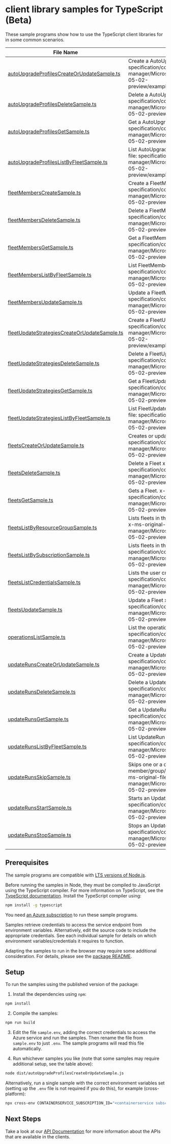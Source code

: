 # client library samples for TypeScript (Beta)

These sample programs show how to use the TypeScript client libraries for in some common scenarios.

| **File Name**                                                                             | **Description**                                                                                                                                                                                                                                    |
| ----------------------------------------------------------------------------------------- | -------------------------------------------------------------------------------------------------------------------------------------------------------------------------------------------------------------------------------------------------- |
| [autoUpgradeProfilesCreateOrUpdateSample.ts][autoupgradeprofilescreateorupdatesample]     | Create a AutoUpgradeProfile x-ms-original-file: specification/containerservice/resource-manager/Microsoft.ContainerService/fleet/preview/2024-05-02-preview/examples/AutoUpgradeProfiles_CreateOrUpdate.json                                       |
| [autoUpgradeProfilesDeleteSample.ts][autoupgradeprofilesdeletesample]                     | Delete a AutoUpgradeProfile x-ms-original-file: specification/containerservice/resource-manager/Microsoft.ContainerService/fleet/preview/2024-05-02-preview/examples/AutoUpgradeProfiles_Delete.json                                               |
| [autoUpgradeProfilesGetSample.ts][autoupgradeprofilesgetsample]                           | Get a AutoUpgradeProfile x-ms-original-file: specification/containerservice/resource-manager/Microsoft.ContainerService/fleet/preview/2024-05-02-preview/examples/AutoUpgradeProfiles_Get.json                                                     |
| [autoUpgradeProfilesListByFleetSample.ts][autoupgradeprofileslistbyfleetsample]           | List AutoUpgradeProfile resources by Fleet x-ms-original-file: specification/containerservice/resource-manager/Microsoft.ContainerService/fleet/preview/2024-05-02-preview/examples/AutoUpgradeProfiles_ListByFleet.json                           |
| [fleetMembersCreateSample.ts][fleetmemberscreatesample]                                   | Create a FleetMember x-ms-original-file: specification/containerservice/resource-manager/Microsoft.ContainerService/fleet/preview/2024-05-02-preview/examples/FleetMembers_Create.json                                                             |
| [fleetMembersDeleteSample.ts][fleetmembersdeletesample]                                   | Delete a FleetMember x-ms-original-file: specification/containerservice/resource-manager/Microsoft.ContainerService/fleet/preview/2024-05-02-preview/examples/FleetMembers_Delete.json                                                             |
| [fleetMembersGetSample.ts][fleetmembersgetsample]                                         | Get a FleetMember x-ms-original-file: specification/containerservice/resource-manager/Microsoft.ContainerService/fleet/preview/2024-05-02-preview/examples/FleetMembers_Get.json                                                                   |
| [fleetMembersListByFleetSample.ts][fleetmemberslistbyfleetsample]                         | List FleetMember resources by Fleet x-ms-original-file: specification/containerservice/resource-manager/Microsoft.ContainerService/fleet/preview/2024-05-02-preview/examples/FleetMembers_ListByFleet.json                                         |
| [fleetMembersUpdateSample.ts][fleetmembersupdatesample]                                   | Update a FleetMember x-ms-original-file: specification/containerservice/resource-manager/Microsoft.ContainerService/fleet/preview/2024-05-02-preview/examples/FleetMembers_Update.json                                                             |
| [fleetUpdateStrategiesCreateOrUpdateSample.ts][fleetupdatestrategiescreateorupdatesample] | Create a FleetUpdateStrategy x-ms-original-file: specification/containerservice/resource-manager/Microsoft.ContainerService/fleet/preview/2024-05-02-preview/examples/UpdateStrategies_CreateOrUpdate.json                                         |
| [fleetUpdateStrategiesDeleteSample.ts][fleetupdatestrategiesdeletesample]                 | Delete a FleetUpdateStrategy x-ms-original-file: specification/containerservice/resource-manager/Microsoft.ContainerService/fleet/preview/2024-05-02-preview/examples/UpdateStrategies_Delete.json                                                 |
| [fleetUpdateStrategiesGetSample.ts][fleetupdatestrategiesgetsample]                       | Get a FleetUpdateStrategy x-ms-original-file: specification/containerservice/resource-manager/Microsoft.ContainerService/fleet/preview/2024-05-02-preview/examples/UpdateStrategies_Get.json                                                       |
| [fleetUpdateStrategiesListByFleetSample.ts][fleetupdatestrategieslistbyfleetsample]       | List FleetUpdateStrategy resources by Fleet x-ms-original-file: specification/containerservice/resource-manager/Microsoft.ContainerService/fleet/preview/2024-05-02-preview/examples/UpdateStrategies_ListByFleet.json                             |
| [fleetsCreateOrUpdateSample.ts][fleetscreateorupdatesample]                               | Creates or updates a Fleet. x-ms-original-file: specification/containerservice/resource-manager/Microsoft.ContainerService/fleet/preview/2024-05-02-preview/examples/Fleets_CreateOrUpdate.json                                                    |
| [fleetsDeleteSample.ts][fleetsdeletesample]                                               | Delete a Fleet x-ms-original-file: specification/containerservice/resource-manager/Microsoft.ContainerService/fleet/preview/2024-05-02-preview/examples/Fleets_Delete.json                                                                         |
| [fleetsGetSample.ts][fleetsgetsample]                                                     | Gets a Fleet. x-ms-original-file: specification/containerservice/resource-manager/Microsoft.ContainerService/fleet/preview/2024-05-02-preview/examples/Fleets_Get.json                                                                             |
| [fleetsListByResourceGroupSample.ts][fleetslistbyresourcegroupsample]                     | Lists fleets in the specified subscription and resource group. x-ms-original-file: specification/containerservice/resource-manager/Microsoft.ContainerService/fleet/preview/2024-05-02-preview/examples/Fleets_ListByResourceGroup.json            |
| [fleetsListBySubscriptionSample.ts][fleetslistbysubscriptionsample]                       | Lists fleets in the specified subscription. x-ms-original-file: specification/containerservice/resource-manager/Microsoft.ContainerService/fleet/preview/2024-05-02-preview/examples/Fleets_ListBySub.json                                         |
| [fleetsListCredentialsSample.ts][fleetslistcredentialssample]                             | Lists the user credentials of a Fleet. x-ms-original-file: specification/containerservice/resource-manager/Microsoft.ContainerService/fleet/preview/2024-05-02-preview/examples/Fleets_ListCredentialsResult.json                                  |
| [fleetsUpdateSample.ts][fleetsupdatesample]                                               | Update a Fleet x-ms-original-file: specification/containerservice/resource-manager/Microsoft.ContainerService/fleet/preview/2024-05-02-preview/examples/Fleets_PatchTags.json                                                                      |
| [operationsListSample.ts][operationslistsample]                                           | List the operations for the provider x-ms-original-file: specification/containerservice/resource-manager/Microsoft.ContainerService/fleet/preview/2024-05-02-preview/examples/Operations_List.json                                                 |
| [updateRunsCreateOrUpdateSample.ts][updaterunscreateorupdatesample]                       | Create a UpdateRun x-ms-original-file: specification/containerservice/resource-manager/Microsoft.ContainerService/fleet/preview/2024-05-02-preview/examples/UpdateRuns_CreateOrUpdate.json                                                         |
| [updateRunsDeleteSample.ts][updaterunsdeletesample]                                       | Delete a UpdateRun x-ms-original-file: specification/containerservice/resource-manager/Microsoft.ContainerService/fleet/preview/2024-05-02-preview/examples/UpdateRuns_Delete.json                                                                 |
| [updateRunsGetSample.ts][updaterunsgetsample]                                             | Get a UpdateRun x-ms-original-file: specification/containerservice/resource-manager/Microsoft.ContainerService/fleet/preview/2024-05-02-preview/examples/UpdateRuns_Get.json                                                                       |
| [updateRunsListByFleetSample.ts][updaterunslistbyfleetsample]                             | List UpdateRun resources by Fleet x-ms-original-file: specification/containerservice/resource-manager/Microsoft.ContainerService/fleet/preview/2024-05-02-preview/examples/UpdateRuns_ListByFleet.json                                             |
| [updateRunsSkipSample.ts][updaterunsskipsample]                                           | Skips one or a combination of member/group/stage/afterStageWait(s) of an update run. x-ms-original-file: specification/containerservice/resource-manager/Microsoft.ContainerService/fleet/preview/2024-05-02-preview/examples/UpdateRuns_Skip.json |
| [updateRunsStartSample.ts][updaterunsstartsample]                                         | Starts an UpdateRun. x-ms-original-file: specification/containerservice/resource-manager/Microsoft.ContainerService/fleet/preview/2024-05-02-preview/examples/UpdateRuns_Start.json                                                                |
| [updateRunsStopSample.ts][updaterunsstopsample]                                           | Stops an UpdateRun. x-ms-original-file: specification/containerservice/resource-manager/Microsoft.ContainerService/fleet/preview/2024-05-02-preview/examples/UpdateRuns_Stop.json                                                                  |

## Prerequisites

The sample programs are compatible with [LTS versions of Node.js](https://github.com/nodejs/release#release-schedule).

Before running the samples in Node, they must be compiled to JavaScript using the TypeScript compiler. For more information on TypeScript, see the [TypeScript documentation][typescript]. Install the TypeScript compiler using:

```bash
npm install -g typescript
```

You need [an Azure subscription][freesub] to run these sample programs.

Samples retrieve credentials to access the service endpoint from environment variables. Alternatively, edit the source code to include the appropriate credentials. See each individual sample for details on which environment variables/credentials it requires to function.

Adapting the samples to run in the browser may require some additional consideration. For details, please see the [package README][package].

## Setup

To run the samples using the published version of the package:

1. Install the dependencies using `npm`:

```bash
npm install
```

2. Compile the samples:

```bash
npm run build
```

3. Edit the file `sample.env`, adding the correct credentials to access the Azure service and run the samples. Then rename the file from `sample.env` to just `.env`. The sample programs will read this file automatically.

4. Run whichever samples you like (note that some samples may require additional setup, see the table above):

```bash
node dist/autoUpgradeProfilesCreateOrUpdateSample.js
```

Alternatively, run a single sample with the correct environment variables set (setting up the `.env` file is not required if you do this), for example (cross-platform):

```bash
npx cross-env CONTAINERSERVICE_SUBSCRIPTION_ID="<containerservice subscription id>" CONTAINERSERVICE_RESOURCE_GROUP="<containerservice resource group>" node dist/autoUpgradeProfilesCreateOrUpdateSample.js
```

## Next Steps

Take a look at our [API Documentation][apiref] for more information about the APIs that are available in the clients.

[autoupgradeprofilescreateorupdatesample]: https://github.com/Azure/azure-sdk-for-js/blob/main/sdk/containerservice/arm-containerservicefleet/samples/v1-beta/typescript/src/autoUpgradeProfilesCreateOrUpdateSample.ts
[autoupgradeprofilesdeletesample]: https://github.com/Azure/azure-sdk-for-js/blob/main/sdk/containerservice/arm-containerservicefleet/samples/v1-beta/typescript/src/autoUpgradeProfilesDeleteSample.ts
[autoupgradeprofilesgetsample]: https://github.com/Azure/azure-sdk-for-js/blob/main/sdk/containerservice/arm-containerservicefleet/samples/v1-beta/typescript/src/autoUpgradeProfilesGetSample.ts
[autoupgradeprofileslistbyfleetsample]: https://github.com/Azure/azure-sdk-for-js/blob/main/sdk/containerservice/arm-containerservicefleet/samples/v1-beta/typescript/src/autoUpgradeProfilesListByFleetSample.ts
[fleetmemberscreatesample]: https://github.com/Azure/azure-sdk-for-js/blob/main/sdk/containerservice/arm-containerservicefleet/samples/v1-beta/typescript/src/fleetMembersCreateSample.ts
[fleetmembersdeletesample]: https://github.com/Azure/azure-sdk-for-js/blob/main/sdk/containerservice/arm-containerservicefleet/samples/v1-beta/typescript/src/fleetMembersDeleteSample.ts
[fleetmembersgetsample]: https://github.com/Azure/azure-sdk-for-js/blob/main/sdk/containerservice/arm-containerservicefleet/samples/v1-beta/typescript/src/fleetMembersGetSample.ts
[fleetmemberslistbyfleetsample]: https://github.com/Azure/azure-sdk-for-js/blob/main/sdk/containerservice/arm-containerservicefleet/samples/v1-beta/typescript/src/fleetMembersListByFleetSample.ts
[fleetmembersupdatesample]: https://github.com/Azure/azure-sdk-for-js/blob/main/sdk/containerservice/arm-containerservicefleet/samples/v1-beta/typescript/src/fleetMembersUpdateSample.ts
[fleetupdatestrategiescreateorupdatesample]: https://github.com/Azure/azure-sdk-for-js/blob/main/sdk/containerservice/arm-containerservicefleet/samples/v1-beta/typescript/src/fleetUpdateStrategiesCreateOrUpdateSample.ts
[fleetupdatestrategiesdeletesample]: https://github.com/Azure/azure-sdk-for-js/blob/main/sdk/containerservice/arm-containerservicefleet/samples/v1-beta/typescript/src/fleetUpdateStrategiesDeleteSample.ts
[fleetupdatestrategiesgetsample]: https://github.com/Azure/azure-sdk-for-js/blob/main/sdk/containerservice/arm-containerservicefleet/samples/v1-beta/typescript/src/fleetUpdateStrategiesGetSample.ts
[fleetupdatestrategieslistbyfleetsample]: https://github.com/Azure/azure-sdk-for-js/blob/main/sdk/containerservice/arm-containerservicefleet/samples/v1-beta/typescript/src/fleetUpdateStrategiesListByFleetSample.ts
[fleetscreateorupdatesample]: https://github.com/Azure/azure-sdk-for-js/blob/main/sdk/containerservice/arm-containerservicefleet/samples/v1-beta/typescript/src/fleetsCreateOrUpdateSample.ts
[fleetsdeletesample]: https://github.com/Azure/azure-sdk-for-js/blob/main/sdk/containerservice/arm-containerservicefleet/samples/v1-beta/typescript/src/fleetsDeleteSample.ts
[fleetsgetsample]: https://github.com/Azure/azure-sdk-for-js/blob/main/sdk/containerservice/arm-containerservicefleet/samples/v1-beta/typescript/src/fleetsGetSample.ts
[fleetslistbyresourcegroupsample]: https://github.com/Azure/azure-sdk-for-js/blob/main/sdk/containerservice/arm-containerservicefleet/samples/v1-beta/typescript/src/fleetsListByResourceGroupSample.ts
[fleetslistbysubscriptionsample]: https://github.com/Azure/azure-sdk-for-js/blob/main/sdk/containerservice/arm-containerservicefleet/samples/v1-beta/typescript/src/fleetsListBySubscriptionSample.ts
[fleetslistcredentialssample]: https://github.com/Azure/azure-sdk-for-js/blob/main/sdk/containerservice/arm-containerservicefleet/samples/v1-beta/typescript/src/fleetsListCredentialsSample.ts
[fleetsupdatesample]: https://github.com/Azure/azure-sdk-for-js/blob/main/sdk/containerservice/arm-containerservicefleet/samples/v1-beta/typescript/src/fleetsUpdateSample.ts
[operationslistsample]: https://github.com/Azure/azure-sdk-for-js/blob/main/sdk/containerservice/arm-containerservicefleet/samples/v1-beta/typescript/src/operationsListSample.ts
[updaterunscreateorupdatesample]: https://github.com/Azure/azure-sdk-for-js/blob/main/sdk/containerservice/arm-containerservicefleet/samples/v1-beta/typescript/src/updateRunsCreateOrUpdateSample.ts
[updaterunsdeletesample]: https://github.com/Azure/azure-sdk-for-js/blob/main/sdk/containerservice/arm-containerservicefleet/samples/v1-beta/typescript/src/updateRunsDeleteSample.ts
[updaterunsgetsample]: https://github.com/Azure/azure-sdk-for-js/blob/main/sdk/containerservice/arm-containerservicefleet/samples/v1-beta/typescript/src/updateRunsGetSample.ts
[updaterunslistbyfleetsample]: https://github.com/Azure/azure-sdk-for-js/blob/main/sdk/containerservice/arm-containerservicefleet/samples/v1-beta/typescript/src/updateRunsListByFleetSample.ts
[updaterunsskipsample]: https://github.com/Azure/azure-sdk-for-js/blob/main/sdk/containerservice/arm-containerservicefleet/samples/v1-beta/typescript/src/updateRunsSkipSample.ts
[updaterunsstartsample]: https://github.com/Azure/azure-sdk-for-js/blob/main/sdk/containerservice/arm-containerservicefleet/samples/v1-beta/typescript/src/updateRunsStartSample.ts
[updaterunsstopsample]: https://github.com/Azure/azure-sdk-for-js/blob/main/sdk/containerservice/arm-containerservicefleet/samples/v1-beta/typescript/src/updateRunsStopSample.ts
[apiref]: https://docs.microsoft.com/javascript/api/@azure/arm-containerservicefleet?view=azure-node-preview
[freesub]: https://azure.microsoft.com/free/
[package]: https://github.com/Azure/azure-sdk-for-js/tree/main/sdk/containerservice/arm-containerservicefleet/README.md
[typescript]: https://www.typescriptlang.org/docs/home.html
